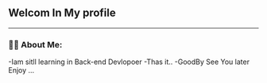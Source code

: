 ##   Welcom In My profile
------------------------------
### 👩‍💻 About Me:
-Iam sitll learning in Back-end Devlopoer
-Thas it..
-GoodBy See You later Enjoy ...

<!--
**Mahdy-Saed/Mahdy-Saed** is a ✨ _special_ ✨ repository because its `README.md` (this file) appears on your GitHub profile.

Here are some ideas to get you started:

- 🔭 I’m currently working on ...
- 🌱 I’m currently learning ...
- 👯 I’m looking to collaborate on ...
- 🤔 I’m looking for help with ...
- 💬 Ask me about ...
- 📫 How to reach me: ...
- 😄 Pronouns: ...
- ⚡ Fun fact: ...
-->
